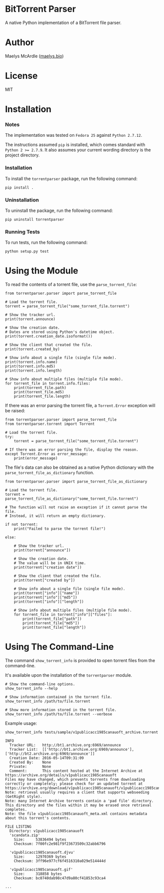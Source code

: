 # BitTorrent Parser
A native Python implementation of a BitTorrent file parser.

# Author
Maelys McArdle ([maelys.bio](http://maelys.bio))

# License
MIT

# Installation

### Notes

The implementation was tested on `Fedora 25` against `Python 2.7.12`.

The instructions assumed `pip` is installed, which comes standard with `Python 2 >= 2.7.9`.
It also assumes your current wording directory is the project directory.

### Installation

To install the `torrentparser` package, run the following command:

    pip install .
    
### Uninstallation
To uninstall the package, run the following command:

    pip uninstall torrentparser

### Running Tests

To run tests, run the following command:

    python setup.py test
    
# Using the Module

To read the contents of a torrent file, use the `parse_torrent_file`:

    from torrentparser.parser import parse_torrent_file
    
    # Load the torrent file.
    torrent = parse_torrent_file("some_torrent_file.torrent")
    
    # Show the tracker url.
    print(torrent.announce)
    
    # Show the creation date.
    # Dates are stored using Python's datetime object.
    print(torrent.creation_date.isoformat())
    
    # Show the client that created the file.
    print(torrent.created_by)
    
    # Show info about a single file (single file mode).
    print(torrent.info.name)
    print(torrent.info.md5)
    print(torrent.info.length)
    
    # Show info about multiple files (multiple file mode).
    for torrent_file in torrent.info.files:
        print(torrent_file.path)
        print(torrent_file.md5)
        print(torrent_file.length)

        
If there was an error parsing the torrent file, a `Torrent.Error` exception will be raised:

    from torrentparser.parser import parse_torrent_file
    from torrentparser.torrent import Torrent
    
    # Load the torrent file.
    try:
        torrent = parse_torrent_file("some_torrent_file.torrent")
        
    # If there was an error parsing the file, display the reason.
    except Torrent.Error as error_message:
        print(error_message)
    
        
The file's data can also be obtained as a native Python dictionary with the
`parse_torrent_file_as_dictionary` function.

    from torrentparser.parser import parse_torrent_file_as_dictionary
    
    # Load the torrent file.
    torrent = parse_torrent_file_as_dictionary("some_torrent_file.torrent")
    
    # The function will not raise an exception if it cannot parse the file.
    # Instead, it will return an empty dictionary.
    
    if not torrent:
        print("Failed to parse the torrent file!")
    
    else:
    
        # Show the tracker url.
        print(torrent["announce"])
        
        # Show the creation date.
        # The value will be in UNIX time.
        print(torrent["creation date"])
        
        # Show the client that created the file.
        print(torrent["created by"])
        
        # Show info about a single file (single file mode).
        print(torrent["info"]["name"])
        print(torrent["info"]["md5"])
        print(torrent["info"]["length"])
        
        # Show info about multiple files (multiple file mode).
        for torrent_file in torrent["info"]["files"]:
            print(torrent_file["path"])
            print(torrent_file["md5"])
            print(torrent_file["length"])


# Using The Command-Line

The command `show_torrent_info` is provided to open torrent files from the command-line.

It's available upon the installation of the `torrentparser` module.

    # Show the command-line options.
    show_torrent_info --help
        
    # Show information contained in the torrent file. 
    show_torrent_info /path/to/file.torrent
    
    # Show more information stored in the torrent file.
    show_torrent_info /path/to/file.torrent --verbose
    
Example usage:

    show_torrent_info tests/sample/v1publicacc1985canauoft_archive.torrent 
    
    INFO
      Tracker URL:   http://bt1.archive.org:6969/announce
      Tracker List:  [['http://bt1.archive.org:6969/announce'], ['http://bt2.archive.org:6969/announce']]
      Creation Date: 2016-05-14T09:31:09
      Created By:    None
      Private:       None
      Comment:       This content hosted at the Internet Archive at https://archive.org/details/v1publicacc1985canauoft
    Files may have changed, which prevents torrents from downloading correctly or completely; please check for an updated torrent at https://archive.org/download/v1publicacc1985canauoft/v1publicacc1985canauoft_archive.torrent
    Note: retrieval usually requires a client that supports webseeding (GetRight style).
    Note: many Internet Archive torrents contain a 'pad file' directory. This directory and the files within it may be erased once retrieval completes.
    Note: the file v1publicacc1985canauoft_meta.xml contains metadata about this torrent's contents.
    
    FILE LISTING
      Directory: v1publicacc1985canauoft
      'scandata.zip'
        Size:     53836494 bytes
        Checksum: 7f00fc2e981f9f23673509c32abb6796
    
      'v1publicacc1985canauoft.djvu'
        Size:     12970369 bytes
        Checksum: 3ff96e977cf6f4516310a029e514444d
    
      'v1publicacc1985canauoft.gif'
        Size:     318858 bytes
        Checksum: bc0740dab98c47d9a80cf41853c93ca4

    ...